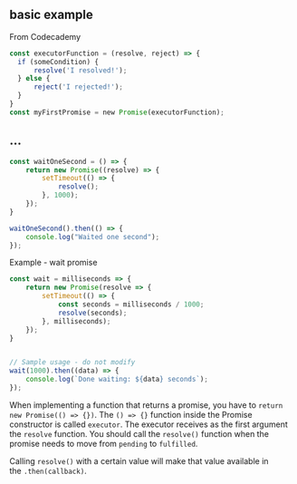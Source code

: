 ## basic example

From Codecademy
```js
const executorFunction = (resolve, reject) => {  
  if (someCondition) {  
      resolve('I resolved!');  
  } else {  
      reject('I rejected!');  
  }  
}  
const myFirstPromise = new Promise(executorFunction);
```

## ...

```javascript
const waitOneSecond = () => {
    return new Promise((resolve) => {
        setTimeout(() => {
            resolve();
        }, 1000);
    });
}
```

```javascript
waitOneSecond().then(() => {
    console.log("Waited one second");
});
```

Example - wait promise
```javascript
const wait = milliseconds => {
    return new Promise(resolve => {
        setTimeout(() => {
	        const seconds = milliseconds / 1000;
            resolve(seconds);
        }, milliseconds);
    });
}


// Sample usage - do not modify
wait(1000).then((data) => {
    console.log(`Done waiting: ${data} seconds`);
});
```

When implementing a function that returns a promise, you have to `return new Promise(() => {})`.
The `() => {}` function inside the Promise constructor is called `executor`.
The executor receives as the first argument the `resolve` function. You should call the `resolve()` function when the promise needs to move from `pending` to `fulfilled`.

Calling `resolve()` with a certain value will make that value available in the `.then(callback)`.
